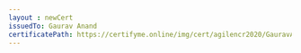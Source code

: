 ```yaml
--- 
layout : newCert 
issuedTo: Gaurav Anand 
certificatePath: https://certifyme.online/img/cert/agilencr2020/GauravAnand_e7380.png
--- 
```

